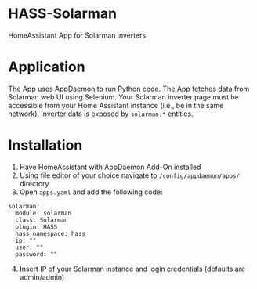 # HASS-Solarman
HomeAssistant App for Solarman inverters

# Application
The App uses [AppDaemon](https://appdaemon.readthedocs.io/en/latest/) to run Python code.
The App fetches data from Solarman web UI using Selenium.
Your Solarman inverter page must be accessible from your Home Assistant instance (i.e., be in the same network).
Inverter data is exposed by `solarman.*` entities.

# Installation
1. Have HomeAssistant with AppDaemon Add-On installed
2. Using file editor of your choice navigate to `/config/appdaemon/apps/` directory
3. Open `apps.yaml` and add the following code:
```
solarman:
  module: solarman
  class: Solarman
  plugin: HASS
  hass_namespace: hass
  ip: ""
  user: ""
  password: ""
```
4. Insert IP of your Solarman instance and login credentials (defaults are admin/admin)
